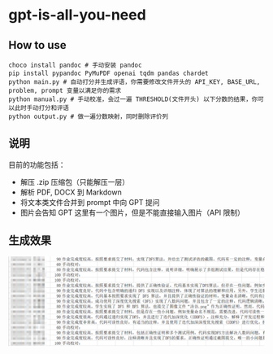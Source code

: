 # gpt-is-all-you-need

## How to use

```
choco install pandoc # 手动安装 pandoc
pip install pypandoc PyMuPDF openai tqdm pandas chardet
python main.py # 自动打分并生成评语，你需要修改文件开头的 API_KEY, BASE_URL, problem, prompt 变量以满足你的需求
python manual.py # 手动校准，会过一遍 THRESHOLD(文件开头) 以下分数的结果，你可以此时手动打分和评语
python output.py # 做一遍分数映射，同时删除评价列
```

## 说明

目前的功能包括：

- 解压 .zip 压缩包（只能解压一层）
- 解析 PDF, DOCX 到 Markdown
- 将文本类文件合并到 prompt 中向 GPT 提问
- 图片会告知 GPT 这里有一个图片，但是不能直接输入图片（API 限制）

## 生成效果

![alt text](example.jpg)